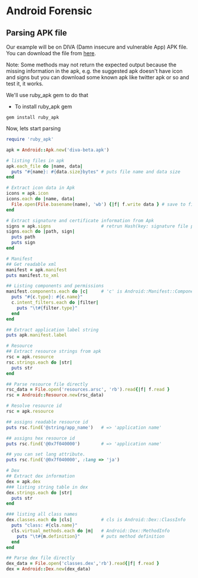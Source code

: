 # Android Forensic


## Parsing APK file

Our example will be on DIVA (Damn insecure and vulnerable App) APK file. You can download the file from [here](http://www.payatu.com/wp-content/uploads/2016/01/diva-beta.tar.gz).

Note: Some methods may not return the expected output because the missing information in the apk, e.g. the suggested apk doesn't have icon and signs but you can download some known apk like twitter apk or so and test it, it works.

We'll use ruby_apk gem to do that 

- To install ruby_apk gem
```
gem install ruby_apk
```

Now, lets start parsing 

```ruby
require 'ruby_apk'

apk = Android::Apk.new('diva-beta.apk')

# listing files in apk
apk.each_file do |name, data|
  puts "#{name}: #{data.size}bytes" # puts file name and data size
end

# Extract icon data in Apk
icons = apk.icon
icons.each do |name, data|
  File.open(File.basename(name), 'wb') {|f| f.write data } # save to file.
end

# Extract signature and certificate information from Apk
signs = apk.signs                   # retrun Hash(key: signature file path, value: OpenSSL::PKCS7)
signs.each do |path, sign|
  puts path 
  puts sign
end

# Manifest
## Get readable xml
manifest = apk.manifest
puts manifest.to_xml

## Listing components and permissions
manifest.components.each do |c|     # 'c' is Android::Manifest::Component object
  puts "#{c.type}: #{c.name}" 
  c.intent_filters.each do |filter|
    puts "\t#{filter.type}"
  end
end

## Extract application label string
puts apk.manifest.label

# Resource
## Extract resource strings from apk
rsc = apk.resource
rsc.strings.each do |str|
  puts str
end

## Parse resource file directly
rsc_data = File.open('resources.arsc', 'rb').read{|f| f.read }
rsc = Android::Resource.new(rsc_data)

# Resolve resource id
rsc = apk.resource

## assigns readable resource id
puts rsc.find('@string/app_name')   # => 'application name'

## assigns hex resource id
puts rsc.find('@0x7f040000')        # => 'application name'

## you can set lang attribute.
puts rsc.find('@0x7f040000', :lang => 'ja')

# Dex
## Extract dex information
dex = apk.dex
### listing string table in dex
dex.strings.each do |str|
  puts str
end

### listing all class names
dex.classes.each do |cls|           # cls is Android::Dex::ClassInfo
  puts "class: #{cls.name}"
  cls.virtual_methods.each do |m|   # Android::Dex::MethodInfo
    puts "\t#{m.definition}"        # puts method definition
  end
end

## Parse dex file directly
dex_data = File.open('classes.dex','rb').read{|f| f.read }
dex = Android::Dex.new(dex_data)
```





